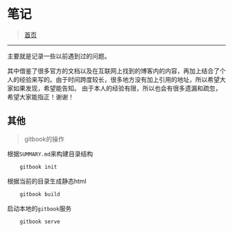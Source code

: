 # 笔记
> [首页](SUMMARY.md)
---
主要就是记录一些以前遇到过的问题。

其中借鉴了很多官方的文档以及在互联网上找到的博客内的内容，再加上结合了个人的经验来写的。由于时间跨度较长，很多地方没有加上引用的地址，所以希望大家如果发现，希望能告知。
由于本人的经验有限，所以也会有很多遗漏和疏忽，希望大家能指正！谢谢！

## 其他
> gitbook的操作

根据`SUMMARY.md`来构建目录结构
````bash
	gitbook init
````
根据当前的目录生成静态html
````bash
	gitbook build
````
启动本地的`gitbook`服务
````bash
	gitbook serve
````

